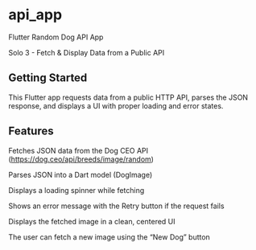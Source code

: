 # api_app
Flutter Random Dog API App

Solo 3 - Fetch & Display Data from a Public API

## Getting Started

This Flutter app requests data from a public HTTP API, parses the JSON response, and displays a UI with proper loading and error states. 

## Features

Fetches JSON data from the Dog CEO API (https://dog.ceo/api/breeds/image/random)

Parses JSON into a Dart model (DogImage)

Displays a loading spinner while fetching

Shows an error message with the Retry button if the request fails

Displays the fetched image in a clean, centered UI

The user can fetch a new image using the “New Dog” button


